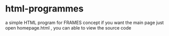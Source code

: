 # html-programmes
a simple HTML program for FRAMES concept 
if you want the main page just open homepage.html , you can able to view the source code
